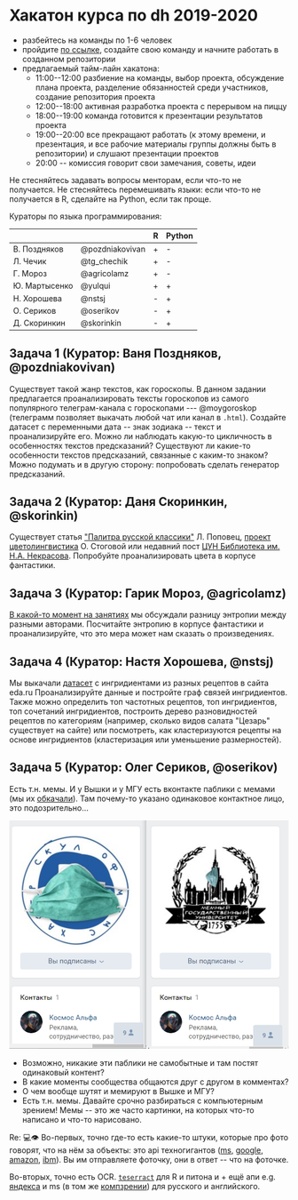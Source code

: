 # Хакатон курса по dh 2019-2020

* разбейтесь на команды по 1-6 человек
* пройдите [по ссылке](https://classroom.github.com/a/WIdZYSpS), создайте свою команду и начните работать в созданном репозитории
* предлагаемый тайм-лайн хакатона:
    - 11:00--12:00 разбиение на команды, выбор проекта, обсуждение плана проекта, разделение обязанностей среди участников, создание репозитория проекта
    - 12:00--18:00 активная разработка проекта с перерывом на пиццу
    - 18:00--19:00 команда готовится к презентации результатов проекта
    - 19:00--20:00 все прекращают работать (к этому времени, и презентация, и все рабочие материалы группы должны быть в репозитории) и слушают презентации проектов
    - 20:00 -- комиссия говорит свои замечания, советы, идеи

Не стесняйтесь задавать вопросы менторам, если что-то не получается. Не стесняйтесь перемешивать языки: если что-то не получается в R, сделайте на Python, если так проще.

Кураторы по языка программирования:

|              |                 | R | Python |
|--------------|-----------------|---|--------|
| В. Поздняков | @pozdniakovivan | + | -      |
| Л. Чечик     | @tg_chechik     | + | -      |
| Г. Мороз     | @agricolamz     | + | -      |
| Ю. Мартысенко| @yulqui         | + | +      |
| Н. Хорошева  | @nstsj          | - | +      |
| О. Сериков   | @oserikov       | - | +      |
| Д. Скоринкин | @skorinkin      | - | +      |

## Задача 1 (Куратор: Ваня Поздняков, @pozdniakovivan)
Существует такой жанр текстов, как гороскопы. В данном задании предлагается проанализировать тексты гороскопов из самого популярного телеграм-канала с гороскопами --- @moygoroskop (телеграмм позволяет выкачать любой чат или канал в `.html`). Создайте датасет с переменными дата -- знак зодиака -- текст и проанализируйте его. Можно ли наблюдать какую-то цикличность в особенностях текстов предсказаний? Существуют ли какие-то особенности текстов предсказаний, связанные с каким-то знаком? Можно подумать и в другую сторону: попробовать сделать генератор предсказаний.

## Задача 2 (Куратор: Даня Скоринкин, @skorinkin)
Существует статья ["Палитра русской классики"](https://readymag.com/u94255285/colors-of-classics/) Л. Поповец, [проект цветолингвистика](http://oksanastogova.ru/lingvo_info.htm) О. Стоговой или недавний пост [ЦУН Библиотека им. Н.А. Некрасова](https://www.facebook.com/photo.php?id=428584113855873&set=pcb.3053258951388363&source=48). Попробуйте проанализировать цвета в корпусе фантастики.

## Задача 3 (Куратор: Гарик Мороз, @agricolamz)
[В какой-то момент на занятиях](https://agricolamz.github.io/DS_for_DH/%D0%BF%D1%80%D0%BE%D0%B2%D0%B5%D1%80%D0%BA%D0%B0-%D1%81%D1%82%D0%B0%D1%82%D0%B8%D1%81%D1%82%D0%B8%D1%87%D0%B5%D1%81%D0%BA%D0%B8%D1%85-%D0%B3%D0%B8%D0%BF%D0%BE%D1%82%D0%B5%D0%B7.html) мы обсуждали разницу энтропии между разными авторами. Посчитайте энтропию в корпусе фантастики и проанализируйте, что это мера может нам сказать о произведениях.

## Задача 4 (Куратор: Настя Хорошева, @nstsj)
Мы выкачали [датасет](https://www.kaggle.com/agricolamz/eating-dataset-from-edaru) с ингридиентами из разных рецептов в сайта eda.ru Проанализируйте данные и постройте граф связей ингридиентов. Также можно определить топ частотных рецептов, топ ингридиентов, топ сочетаний ингридиентов, построить дерево разновидностей рецептов по категориям (например, сколько видов салата "Цезарь" существует на сайте) или посмотреть, как кластеризуются рецепты на основе ингридиентов (кластеризация или уменьшение размерностей).

## Задача 5 (Куратор: Олег Сериков, @oserikov)

Есть т.н. мемы. И у Вышки и у МГУ есть вконтакте паблики с мемами (мы их [обкачали](https://drive.google.com/drive/folders/1Y64TbgASzM5TK8uY6UXTzaUDtZvs7A-N?usp=sharing)). Там почему-то указано одинаковое контактное лицо, это подозрительно...

![](data/memes_mystery.png)

* Возможно, никакие эти паблики не самобытные и там постят одинаковый контент?
* В какие моменты сообщества общаются друг с другом в комментах?
* О чем вообще шутят и мемируют в Вышке и МГУ?
* Есть т.н. мемы. Давайте срочно разбираться с компьютерным зрением! Мемы -- это же часто картинки, на которых что-то написано и что-то нарисовано.


Re: 💻👁️
Во-первых, точно где-то есть какие-то штуки, которые про фото говорят, что на нём за объекты: это api техногигантов ([ms](https://azure.microsoft.com/ru-ru/services/cognitive-services/computer-vision/#features), [google](https://cloud.google.com/vision), [amazon](https://aws.amazon.com/ru/rekognition/), [ibm](https://www.ibm.com/ru-ru/cloud/watson-visual-recognition)). Вы им отправляете фоточку, они в ответ -- что на фоточке.

Во-вторых, точно есть OCR. [`teserract`](https://ru.wikipedia.org/wiki/Tesseract) для R и питона и + ещё апи e.g. [яндекса](https://cloud.yandex.ru/docs/vision/concepts/ocr/) и ms (в том же [компзрении](https://azure.microsoft.com/ru-ru/services/cognitive-services/computer-vision/#features)) для русского и английского.


